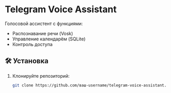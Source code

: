 # Telegram Voice Assistant

Голосовой ассистент с функциями:
- Распознавание речи (Vosk)
- Управление календарём (SQLite)
- Контроль доступа

## 🛠 Установка
1. Клонируйте репозиторий:
   ```bash
   git clone https://github.com/ваш-username/telegram-voice-assistant.git